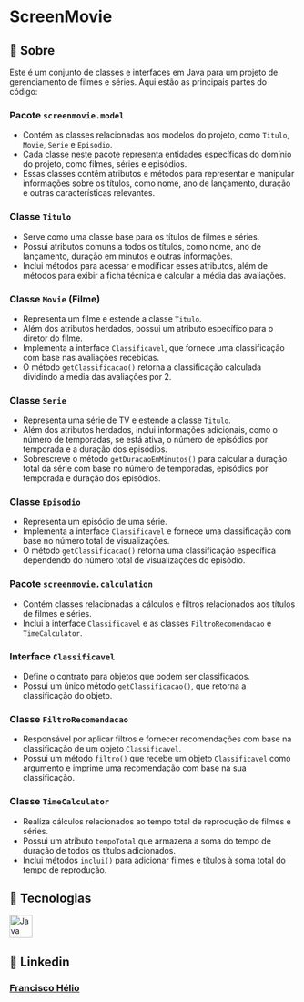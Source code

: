 # ScreenMovie

## 📝 Sobre

Este é um conjunto de classes e interfaces em Java para um projeto de gerenciamento de filmes e séries. Aqui estão as principais partes do código:

### Pacote `screenmovie.model`
- Contém as classes relacionadas aos modelos do projeto, como `Titulo`, `Movie`, `Serie` e `Episodio`.
- Cada classe neste pacote representa entidades específicas do domínio do projeto, como filmes, séries e episódios.
- Essas classes contêm atributos e métodos para representar e manipular informações sobre os títulos, como nome, ano de lançamento, duração e outras características relevantes.

### Classe `Titulo`
- Serve como uma classe base para os títulos de filmes e séries.
- Possui atributos comuns a todos os títulos, como nome, ano de lançamento, duração em minutos e outras informações.
- Inclui métodos para acessar e modificar esses atributos, além de métodos para exibir a ficha técnica e calcular a média das avaliações.

### Classe `Movie` (Filme)
- Representa um filme e estende a classe `Titulo`.
- Além dos atributos herdados, possui um atributo específico para o diretor do filme.
- Implementa a interface `Classificavel`, que fornece uma classificação com base nas avaliações recebidas.
- O método `getClassificacao()` retorna a classificação calculada dividindo a média das avaliações por 2.

### Classe `Serie`
- Representa uma série de TV e estende a classe `Titulo`.
- Além dos atributos herdados, inclui informações adicionais, como o número de temporadas, se está ativa, o número de episódios por temporada e a duração dos episódios.
- Sobrescreve o método `getDuracaoEmMinutos()` para calcular a duração total da série com base no número de temporadas, episódios por temporada e duração dos episódios.

### Classe `Episodio`
- Representa um episódio de uma série.
- Implementa a interface `Classificavel` e fornece uma classificação com base no número total de visualizações.
- O método `getClassificacao()` retorna uma classificação específica dependendo do número total de visualizações do episódio.

### Pacote `screenmovie.calculation`
- Contém classes relacionadas a cálculos e filtros relacionados aos títulos de filmes e séries.
- Inclui a interface `Classificavel` e as classes `FiltroRecomendacao` e `TimeCalculator`.

### Interface `Classificavel`
- Define o contrato para objetos que podem ser classificados.
- Possui um único método `getClassificacao()`, que retorna a classificação do objeto.

### Classe `FiltroRecomendacao`
- Responsável por aplicar filtros e fornecer recomendações com base na classificação de um objeto `Classificavel`.
- Possui um método `filtro()` que recebe um objeto `Classificavel` como argumento e imprime uma recomendação com base na sua classificação.

### Classe `TimeCalculator`
- Realiza cálculos relacionados ao tempo total de reprodução de filmes e séries.
- Possui um atributo `tempoTotal` que armazena a soma do tempo de duração de todos os títulos adicionados.
- Inclui métodos `inclui()` para adicionar filmes e títulos à soma total do tempo de reprodução.

## 🚀 Tecnologias
<div>
  <img src="https://cdn.jsdelivr.net/gh/devicons/devicon/icons/java/java-original.svg" alt="Java" title="Java" width="40" height="40"/>
</div>

## 💼 Linkedin
### [Francisco Hélio](https://www.linkedin.com/in/francisco-helio/)
